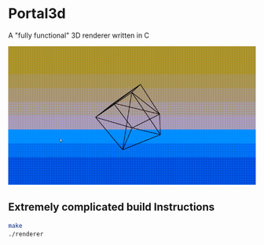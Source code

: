 # Portal3d

A "fully functional" 3D renderer written in C

![Demo](./assets/portal3d.gif)

## Extremely complicated build Instructions

```bash
make
./renderer


